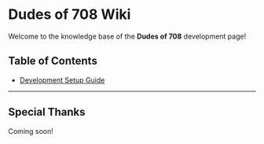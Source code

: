 # Dudes of 708 Wiki

Welcome to the knowledge base of the **Dudes of 708** development page!

## Table of Contents

* [Development Setup Guide](unity)

-----

## Special Thanks

Coming soon!
